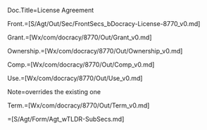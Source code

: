 Doc.Title=License Agreement 

Front.=[S/Agt/Out/Sec/FrontSecs_bDocracy-License-8770_v0.md]

Grant.=[Wx/com/docracy/8770/Out/Grant_v0.md]

Ownership.=[Wx/com/docracy/8770/Out/Ownership_v0.md]

Comp.=[Wx/com/docracy/8770/Out/Comp_v0.md]

Use.=[Wx/com/docracy/8770/Out/Use_v0.md]

Note=overrides the existing one 

Term.=[Wx/com/docracy/8770/Out/Term_v0.md]

=[S/Agt/Form/Agt_wTLDR-SubSecs.md]